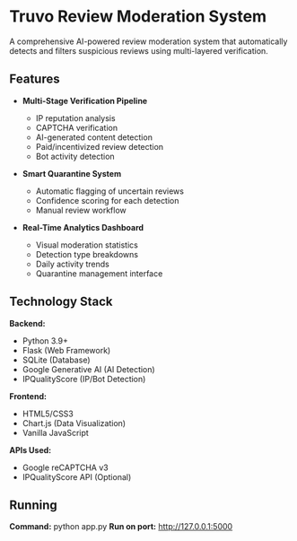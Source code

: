 # Truvo Review Moderation System
A comprehensive AI-powered review moderation system that automatically detects and filters suspicious reviews using multi-layered verification.

## Features

- **Multi-Stage Verification Pipeline**
  - IP reputation analysis
  - CAPTCHA verification
  - AI-generated content detection
  - Paid/incentivized review detection
  - Bot activity detection

- **Smart Quarantine System**
  - Automatic flagging of uncertain reviews
  - Confidence scoring for each detection
  - Manual review workflow

- **Real-Time Analytics Dashboard**
  - Visual moderation statistics
  - Detection type breakdowns
  - Daily activity trends
  - Quarantine management interface

## Technology Stack

**Backend:**
- Python 3.9+
- Flask (Web Framework)
- SQLite (Database)
- Google Generative AI (AI Detection)
- IPQualityScore (IP/Bot Detection)

**Frontend:**
- HTML5/CSS3
- Chart.js (Data Visualization)
- Vanilla JavaScript

**APIs Used:**
- Google reCAPTCHA v3
- IPQualityScore API (Optional)

## Running
**Command:**
python app.py 
**Run on port:** http://127.0.0.1:5000
